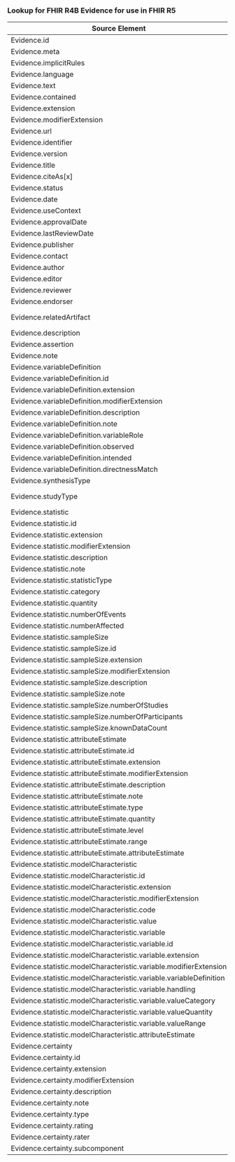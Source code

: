 ### Lookup for FHIR R4B Evidence for use in FHIR R5

| Source Element | Usage | Target |
| -------------- | ----- | ------ |
| Evidence.id | UseElementSameName | Evidence.id |
| Evidence.meta | UseElementSameName | Evidence.meta |
| Evidence.implicitRules | UseElementSameName | Evidence.implicitRules |
| Evidence.language | UseElementSameName | Evidence.language |
| Evidence.text | UseElementSameName | Evidence.text |
| Evidence.contained | UseElementSameName | Evidence.contained |
| Evidence.extension | UseElementSameName | Evidence.extension |
| Evidence.modifierExtension | UseElementSameName | Evidence.modifierExtension |
| Evidence.url | UseElementSameName | Evidence.url |
| Evidence.identifier | UseElementSameName | Evidence.identifier |
| Evidence.version | UseElementSameName | Evidence.version |
| Evidence.title | UseElementSameName | Evidence.title |
| Evidence.citeAs[x] | UseElementSameName | Evidence.citeAs[x] |
| Evidence.status | UseElementSameName | Evidence.status |
| Evidence.date | UseElementSameName | Evidence.date |
| Evidence.useContext | UseElementSameName | Evidence.useContext |
| Evidence.approvalDate | UseElementSameName | Evidence.approvalDate |
| Evidence.lastReviewDate | UseElementSameName | Evidence.lastReviewDate |
| Evidence.publisher | UseElementSameName | Evidence.publisher |
| Evidence.contact | UseElementSameName | Evidence.contact |
| Evidence.author | UseElementSameName | Evidence.author |
| Evidence.editor | UseElementSameName | Evidence.editor |
| Evidence.reviewer | UseElementSameName | Evidence.reviewer |
| Evidence.endorser | UseElementSameName | Evidence.endorser |
| Evidence.relatedArtifact | UseExtension | http://hl7.org/fhir/4.3/StructureDefinition/extension-Evidence.relatedArtifact |
| Evidence.description | UseElementSameName | Evidence.description |
| Evidence.assertion | UseElementSameName | Evidence.assertion |
| Evidence.note | UseElementSameName | Evidence.note |
| Evidence.variableDefinition | UseElementSameName | Evidence.variableDefinition |
| Evidence.variableDefinition.id | UseElementSameName | Evidence.variableDefinition.id |
| Evidence.variableDefinition.extension | UseElementSameName | Evidence.variableDefinition.extension |
| Evidence.variableDefinition.modifierExtension | UseElementSameName | Evidence.variableDefinition.modifierExtension |
| Evidence.variableDefinition.description | UseElementSameName | Evidence.variableDefinition.description |
| Evidence.variableDefinition.note | UseElementSameName | Evidence.variableDefinition.note |
| Evidence.variableDefinition.variableRole | UseElementSameName | Evidence.variableDefinition.variableRole |
| Evidence.variableDefinition.observed | UseElementSameName | Evidence.variableDefinition.observed |
| Evidence.variableDefinition.intended | UseElementSameName | Evidence.variableDefinition.intended |
| Evidence.variableDefinition.directnessMatch | UseElementSameName | Evidence.variableDefinition.directnessMatch |
| Evidence.synthesisType | UseElementSameName | Evidence.synthesisType |
| Evidence.studyType | UseExtension | http://hl7.org/fhir/4.3/StructureDefinition/extension-Evidence.studyType |
| Evidence.statistic | UseElementSameName | Evidence.statistic |
| Evidence.statistic.id | UseElementSameName | Evidence.statistic.id |
| Evidence.statistic.extension | UseElementSameName | Evidence.statistic.extension |
| Evidence.statistic.modifierExtension | UseElementSameName | Evidence.statistic.modifierExtension |
| Evidence.statistic.description | UseElementSameName | Evidence.statistic.description |
| Evidence.statistic.note | UseElementSameName | Evidence.statistic.note |
| Evidence.statistic.statisticType | UseElementSameName | Evidence.statistic.statisticType |
| Evidence.statistic.category | UseElementSameName | Evidence.statistic.category |
| Evidence.statistic.quantity | UseElementSameName | Evidence.statistic.quantity |
| Evidence.statistic.numberOfEvents | UseElementSameName | Evidence.statistic.numberOfEvents |
| Evidence.statistic.numberAffected | UseElementSameName | Evidence.statistic.numberAffected |
| Evidence.statistic.sampleSize | UseElementSameName | Evidence.statistic.sampleSize |
| Evidence.statistic.sampleSize.id | UseElementSameName | Evidence.statistic.sampleSize.id |
| Evidence.statistic.sampleSize.extension | UseElementSameName | Evidence.statistic.sampleSize.extension |
| Evidence.statistic.sampleSize.modifierExtension | UseElementSameName | Evidence.statistic.sampleSize.modifierExtension |
| Evidence.statistic.sampleSize.description | UseElementSameName | Evidence.statistic.sampleSize.description |
| Evidence.statistic.sampleSize.note | UseElementSameName | Evidence.statistic.sampleSize.note |
| Evidence.statistic.sampleSize.numberOfStudies | UseElementSameName | Evidence.statistic.sampleSize.numberOfStudies |
| Evidence.statistic.sampleSize.numberOfParticipants | UseElementSameName | Evidence.statistic.sampleSize.numberOfParticipants |
| Evidence.statistic.sampleSize.knownDataCount | UseElementSameName | Evidence.statistic.sampleSize.knownDataCount |
| Evidence.statistic.attributeEstimate | UseElementSameName | Evidence.statistic.attributeEstimate |
| Evidence.statistic.attributeEstimate.id | UseElementSameName | Evidence.statistic.attributeEstimate.id |
| Evidence.statistic.attributeEstimate.extension | UseElementSameName | Evidence.statistic.attributeEstimate.extension |
| Evidence.statistic.attributeEstimate.modifierExtension | UseElementSameName | Evidence.statistic.attributeEstimate.modifierExtension |
| Evidence.statistic.attributeEstimate.description | UseElementSameName | Evidence.statistic.attributeEstimate.description |
| Evidence.statistic.attributeEstimate.note | UseElementSameName | Evidence.statistic.attributeEstimate.note |
| Evidence.statistic.attributeEstimate.type | UseElementSameName | Evidence.statistic.attributeEstimate.type |
| Evidence.statistic.attributeEstimate.quantity | UseElementSameName | Evidence.statistic.attributeEstimate.quantity |
| Evidence.statistic.attributeEstimate.level | UseElementSameName | Evidence.statistic.attributeEstimate.level |
| Evidence.statistic.attributeEstimate.range | UseElementSameName | Evidence.statistic.attributeEstimate.range |
| Evidence.statistic.attributeEstimate.attributeEstimate | UseElementSameName | Evidence.statistic.attributeEstimate.attributeEstimate |
| Evidence.statistic.modelCharacteristic | UseElementSameName | Evidence.statistic.modelCharacteristic |
| Evidence.statistic.modelCharacteristic.id | UseElementSameName | Evidence.statistic.modelCharacteristic.id |
| Evidence.statistic.modelCharacteristic.extension | UseElementSameName | Evidence.statistic.modelCharacteristic.extension |
| Evidence.statistic.modelCharacteristic.modifierExtension | UseElementSameName | Evidence.statistic.modelCharacteristic.modifierExtension |
| Evidence.statistic.modelCharacteristic.code | UseElementSameName | Evidence.statistic.modelCharacteristic.code |
| Evidence.statistic.modelCharacteristic.value | UseElementSameName | Evidence.statistic.modelCharacteristic.value |
| Evidence.statistic.modelCharacteristic.variable | UseElementSameName | Evidence.statistic.modelCharacteristic.variable |
| Evidence.statistic.modelCharacteristic.variable.id | UseElementSameName | Evidence.statistic.modelCharacteristic.variable.id |
| Evidence.statistic.modelCharacteristic.variable.extension | UseElementSameName | Evidence.statistic.modelCharacteristic.variable.extension |
| Evidence.statistic.modelCharacteristic.variable.modifierExtension | UseElementSameName | Evidence.statistic.modelCharacteristic.variable.modifierExtension |
| Evidence.statistic.modelCharacteristic.variable.variableDefinition | UseElementSameName | Evidence.statistic.modelCharacteristic.variable.variableDefinition |
| Evidence.statistic.modelCharacteristic.variable.handling | UseElementSameName | Evidence.statistic.modelCharacteristic.variable.handling |
| Evidence.statistic.modelCharacteristic.variable.valueCategory | UseElementSameName | Evidence.statistic.modelCharacteristic.variable.valueCategory |
| Evidence.statistic.modelCharacteristic.variable.valueQuantity | UseElementSameName | Evidence.statistic.modelCharacteristic.variable.valueQuantity |
| Evidence.statistic.modelCharacteristic.variable.valueRange | UseElementSameName | Evidence.statistic.modelCharacteristic.variable.valueRange |
| Evidence.statistic.modelCharacteristic.attributeEstimate | UseElementSameName | Evidence.statistic.modelCharacteristic.attributeEstimate |
| Evidence.certainty | UseElementSameName | Evidence.certainty |
| Evidence.certainty.id | UseElementSameName | Evidence.certainty.id |
| Evidence.certainty.extension | UseElementSameName | Evidence.certainty.extension |
| Evidence.certainty.modifierExtension | UseElementSameName | Evidence.certainty.modifierExtension |
| Evidence.certainty.description | UseElementSameName | Evidence.certainty.description |
| Evidence.certainty.note | UseElementSameName | Evidence.certainty.note |
| Evidence.certainty.type | UseElementSameName | Evidence.certainty.type |
| Evidence.certainty.rating | UseElementSameName | Evidence.certainty.rating |
| Evidence.certainty.rater | UseElementSameName | Evidence.certainty.rater |
| Evidence.certainty.subcomponent | UseElementSameName | Evidence.certainty.subcomponent |
